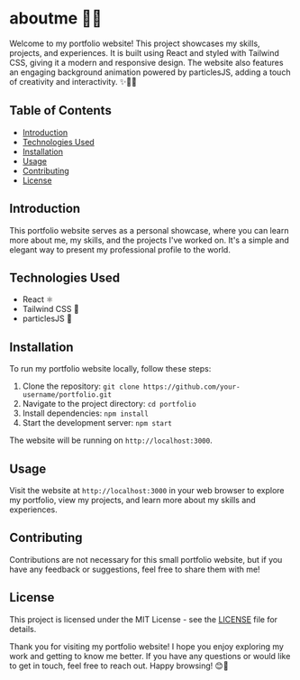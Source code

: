 # aboutme 👨‍💻

Welcome to my portfolio website! This project showcases my skills, projects, and experiences. It is built using React and styled with Tailwind CSS, giving it a modern and responsive design. The website also features an engaging background animation powered by particlesJS, adding a touch of creativity and interactivity. ✨🎨🌈

## Table of Contents
- [Introduction](#introduction)
- [Technologies Used](#technologies-used)
- [Installation](#installation)
- [Usage](#usage)
- [Contributing](#contributing)
- [License](#license)

## Introduction
This portfolio website serves as a personal showcase, where you can learn more about me, my skills, and the projects I've worked on. It's a simple and elegant way to present my professional profile to the world.

## Technologies Used
- React ⚛️
- Tailwind CSS 🎨
- particlesJS 🌈

## Installation
To run my portfolio website locally, follow these steps:

1. Clone the repository: `git clone https://github.com/your-username/portfolio.git`
2. Navigate to the project directory: `cd portfolio`
3. Install dependencies: `npm install`
4. Start the development server: `npm start`

The website will be running on `http://localhost:3000`.

## Usage
Visit the website at `http://localhost:3000` in your web browser to explore my portfolio, view my projects, and learn more about my skills and experiences.

## Contributing
Contributions are not necessary for this small portfolio website, but if you have any feedback or suggestions, feel free to share them with me!

## License
This project is licensed under the MIT License - see the [LICENSE](LICENSE) file for details.

Thank you for visiting my portfolio website! I hope you enjoy exploring my work and getting to know me better. If you have any questions or would like to get in touch, feel free to reach out. Happy browsing! 😊🌟
